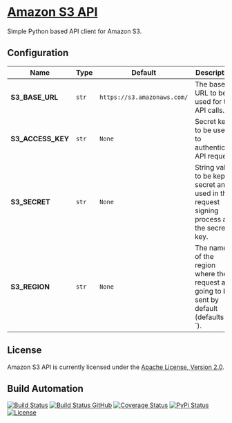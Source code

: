# [Amazon S3 API](http://s3-api.hive.pt)

Simple Python based API client for Amazon S3.

## Configuration

| Name              | Type  | Default                     | Description                                                                               |
| ----------------- | ----- | --------------------------- | ----------------------------------------------------------------------------------------- |
| **S3_BASE_URL**   | `str` | `https://s3.amazonaws.com/` | The base URL to be used for the API calls.                                                |
| **S3_ACCESS_KEY** | `str` | `None`                      | Secret key to be used to authenticate API request.                                        |
| **S3_SECRET**     | `str` | `None`                      | String value to be kept secret and used in the request signing process as the secret key. |
| **S3_REGION**     | `str` | `None`                      | The name of the region where the request are going to be sent by default (defaults to `). |

## License

Amazon S3 API is currently licensed under the [Apache License, Version 2.0](http://www.apache.org/licenses/).

## Build Automation

[![Build Status](https://app.travis-ci.com/hivesolutions/s3_api.svg?branch=master)](https://travis-ci.com/github/hivesolutions/s3_api)
[![Build Status GitHub](https://github.com/hivesolutions/s3_api/workflows/Main%20Workflow/badge.svg)](https://github.com/hivesolutions/s3_api/actions)
[![Coverage Status](https://coveralls.io/repos/hivesolutions/s3_api/badge.svg?branch=master)](https://coveralls.io/r/hivesolutions/s3_api?branch=master)
[![PyPi Status](https://img.shields.io/pypi/v/s3_api.svg)](https://pypi.python.org/pypi/s3_api)
[![License](https://img.shields.io/badge/license-Apache%202.0-blue.svg)](https://www.apache.org/licenses/)
